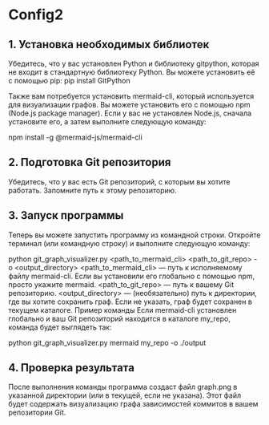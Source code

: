 # Config2
## 1. Установка необходимых библиотек
Убедитесь, что у вас установлен Python и библиотеку gitpython, которая не входит в стандартную библиотеку Python. Вы можете установить её с помощью pip:
pip install GitPython

Также вам потребуется установить mermaid-cli, который используется для визуализации графов. Вы можете установить его с помощью npm (Node.js package manager). Если у вас не установлен Node.js, сначала установите его, а затем выполните следующую команду:

npm install -g @mermaid-js/mermaid-cli

## 2. Подготовка Git репозитория
Убедитесь, что у вас есть Git репозиторий, с которым вы хотите работать. Запомните путь к этому репозиторию.

## 3. Запуск программы
Теперь вы можете запустить программу из командной строки. Откройте терминал (или командную строку) и выполните следующую команду:

python git_graph_visualizer.py <path_to_mermaid_cli> <path_to_git_repo> -o <output_directory>
<path_to_mermaid_cli> — путь к исполняемому файлу mermaid-cli. Если вы установили его глобально с помощью npm, просто укажите mermaid.
<path_to_git_repo> — путь к вашему Git репозиторию.
<output_directory> — (необязательно) путь к директории, где вы хотите сохранить граф. Если не указать, граф будет сохранен в текущем каталоге.
Пример команды
Если mermaid-cli установлен глобально и ваш Git репозиторий находится в каталоге my_repo, команда будет выглядеть так:

python git_graph_visualizer.py mermaid my_repo -o ./output
## 4. Проверка результата
После выполнения команды программа создаст файл graph.png в указанной директории (или в текущей, если не указана). Этот файл будет содержать визуализацию графа зависимостей коммитов в вашем репозитории Git.

